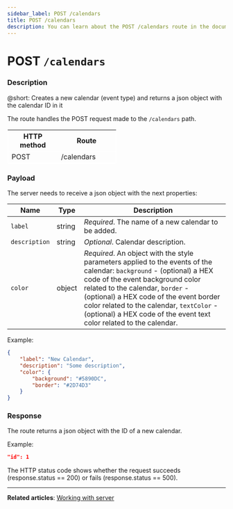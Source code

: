 ```yaml
---
sidebar_label: POST /calendars
title: POST /calendars
description: You can learn about the POST /calendars route in the documentation of the DHTMLX JavaScript Event Calendar library. Browse developer guides and API reference, try out code examples and live demos, and download a free 30-day evaluation version of DHTMLX Event Calendar.
---
```


# POST `/calendars`

### Description

@short: Creates a new calendar (event type) and returns a json object with the calendar ID in it

The route handles the POST request made to the `/calendars` path.

<table style="border: 1px solid white; border-collapse: collapse; width:50%">
<thead style="border: 1px solid white; border-collapse: collapse;">
<th style="width:25%">HTTP method</th>
<th style="width:25%">Route</th>
</thead>
<tbody style="border: 1px solid white; border-collapse: collapse">
<tr>
<td>POST</td>
<td>/calendars</td>
</tr>
</tbody>
</table>

### Payload

The server needs to receive a json object with the next properties:

| Name          | Type        | Description |
| ------------- | ----------- | ----------- |
| `label`       | string      | *Required*. The name of a new calendar to be added.|
| `description` | string      | *Optional*. Calendar description.|
| `color`       | object      | *Required*. An object with the style parameters applied to the events of the calendar: `background` - (optional) a HEX code of the event background color related to the calendar, `border` - (optional) a HEX code of the event border color related to the calendar, `textColor` - (optional) a HEX code of the event text color related to the calendar.|

Example:

~~~json
{
    "label": "New Calendar",
    "description": "Some description",
    "color": {
        "background": "#5890DC",
        "border": "#2D74D3"
    }
}
~~~

### Response

The route returns a json object with the ID of a new calendar.

Example:

~~~json
"id": 1
~~~

 The HTTP status code shows whether the request succeeds (response.status == 200) or fails (response.status == 500).

---

**Related articles**: [Working with server](guides/working_with_server.md)
